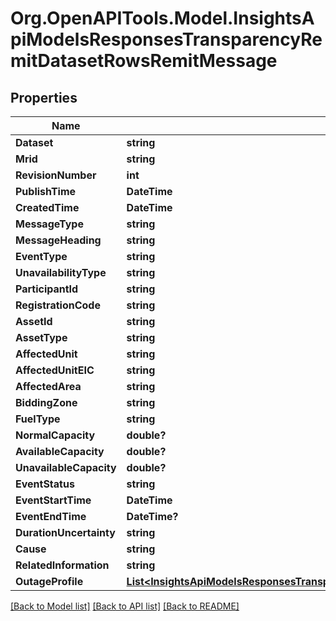 # Org.OpenAPITools.Model.InsightsApiModelsResponsesTransparencyRemitDatasetRowsRemitMessage

## Properties

Name | Type | Description | Notes
------------ | ------------- | ------------- | -------------
**Dataset** | **string** |  | [optional] 
**Mrid** | **string** |  | [optional] 
**RevisionNumber** | **int** |  | [optional] 
**PublishTime** | **DateTime** |  | [optional] 
**CreatedTime** | **DateTime** |  | [optional] 
**MessageType** | **string** |  | [optional] 
**MessageHeading** | **string** |  | [optional] 
**EventType** | **string** |  | [optional] 
**UnavailabilityType** | **string** |  | [optional] 
**ParticipantId** | **string** |  | [optional] 
**RegistrationCode** | **string** |  | [optional] 
**AssetId** | **string** |  | [optional] 
**AssetType** | **string** |  | [optional] 
**AffectedUnit** | **string** |  | [optional] 
**AffectedUnitEIC** | **string** |  | [optional] 
**AffectedArea** | **string** |  | [optional] 
**BiddingZone** | **string** |  | [optional] 
**FuelType** | **string** |  | [optional] 
**NormalCapacity** | **double?** |  | [optional] 
**AvailableCapacity** | **double?** |  | [optional] 
**UnavailableCapacity** | **double?** |  | [optional] 
**EventStatus** | **string** |  | [optional] 
**EventStartTime** | **DateTime** |  | [optional] 
**EventEndTime** | **DateTime?** |  | [optional] 
**DurationUncertainty** | **string** |  | [optional] 
**Cause** | **string** |  | [optional] 
**RelatedInformation** | **string** |  | [optional] 
**OutageProfile** | [**List&lt;InsightsApiModelsResponsesTransparencyRemitDatasetRowsOutageProfileData&gt;**](InsightsApiModelsResponsesTransparencyRemitDatasetRowsOutageProfileData.md) |  | [optional] 

[[Back to Model list]](../README.md#documentation-for-models) [[Back to API list]](../README.md#documentation-for-api-endpoints) [[Back to README]](../README.md)

